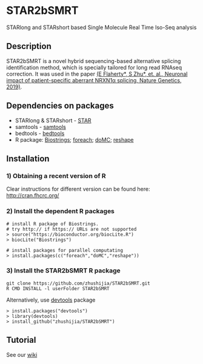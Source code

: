# STAR2bSMRT
STARlong and STARshort based Single Molecule Real Time Iso-Seq analysis

## Description
STAR2bSMRT is a novel hybrid sequencing-based alternative splicing identification method, which is specially tailored for long read RNAseq correction. It was used in the paper [(E Flaherty*, S Zhu*, et. al., Neuronal impact of patient-specific aberrant NRXN1α splicing, Nature Genetics, 2019)](https://). 


## Dependencies on packages
-  STARlong & STARshort - [STAR](https://github.com/alexdobin/STAR)
-  samtools - [samtools](http://samtools.sourceforge.net/)
-  bedtools - [bedtools](http://bedtools.readthedocs.io/en/latest/)
-  R package: [Biostrings](https://bioconductor.org/packages/release/bioc/html/Biostrings.html); [foreach](https://cran.r-project.org/web/packages/foreach/); [doMC](https://cran.r-project.org/web/packages/doMC/); [reshape](https://cran.r-project.org/web/packages/reshape/index.html)


## Installation
### 1) Obtaining a recent version of R
Clear instructions for different version can be found here:
http://cran.fhcrc.org/

### 2) Install the dependent R packages
```
# install R package of Biostrings. 
# try http:// if https:// URLs are not supported
> source("https://bioconductor.org/biocLite.R")
> biocLite("Biostrings")

# install packages for parallel computating
> install.packages(c("foreach","doMC","reshape"))

```

### 3) Install the STAR2bSMRT R package
```
git clone https://github.com/zhushijia/STAR2bSMRT.git
R CMD INSTALL -l userFolder STAR2bSMRT
```
Alternatively, use [devtools](https://github.com/hadley/devtools) package
```
> install.packages("devtools")
> library(devtools)
> install_github("zhushijia/STAR2bSMRT")
```

## Tutorial
   See our [wiki](https://github.com/zhushijia/STAR2bSMRT/wiki)



